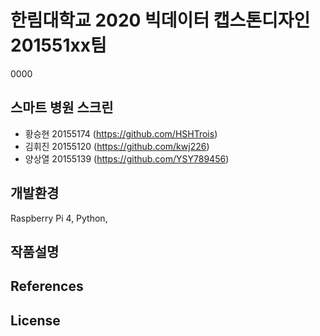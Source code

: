 # 한림대학교 2020 빅데이터 캡스톤디자인 201551xx팀
0000

## 스마트 병원 스크린
- 황승현 20155174 (https://github.com/HSHTrois)
- 김휘진 20155120 (https://github.com/kwj226)
- 양상열 20155139 (https://github.com/YSY789456)
## 개발환경
Raspberry Pi 4, Python, 
## 작품설명

## References

## License
